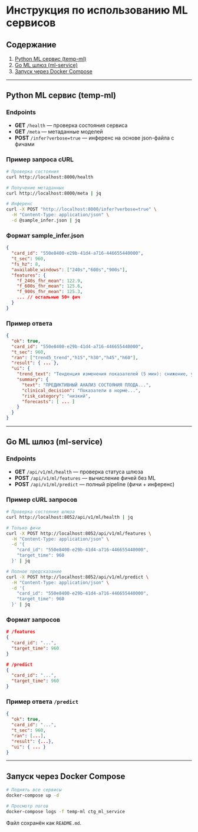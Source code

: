 # Инструкция по использованию ML сервисов

## Содержание
1. [Python ML сервис (temp-ml)](#python-ml-сервис-temp-ml)
2. [Go ML шлюз (ml-service)](#go-ml-шлюз-ml-service)
3. [Запуск через Docker Compose](#запуск-через-docker-compose)

---

## Python ML сервис (temp-ml)

### Endpoints
- **GET** `/health` — проверка состояния сервиса
- **GET** `/meta` — метаданные моделей
- **POST** `/infer?verbose=true` — инференс на основе json-файла с фичами

### Пример запроса cURL
```bash
# Проверка состояния
curl http://localhost:8000/health

# Получение метаданных
curl http://localhost:8000/meta | jq

# Инференс
curl -X POST "http://localhost:8000/infer?verbose=true" \
  -H "Content-Type: application/json" \
  -d @sample_infer.json | jq
```

### Формат sample_infer.json
```json
{
  "card_id": "550e8400-e29b-41d4-a716-446655440000",
  "t_sec": 960,
  "fs_hz": 8,
  "available_windows": ["240s","600s","900s"],
  "features": {
    "f_240s_fhr_mean": 122.9,
    "f_600s_fhr_mean": 125.6,
    "f_900s_fhr_mean": 125.3,
    ... // остальные 50+ фич
  }
}
```

### Пример ответа
```json
{
  "ok": true,
  "card_id": "550e8400-e29b-41d4-a716-446655440000",
  "t_sec": 960,
  "ran": ["trend5_trend","h15","h30","h45","h60"],
  "result": { ... },
  "ui": {
    "trend_text": "Тенденция изменения показателей (5 мин): снижение, уверенность средняя (56%)",
    "summary": {
      "text": "ПРЕДИКТИВНЫЙ АНАЛИЗ СОСТОЯНИЯ ПЛОДА...",
      "clinical_decision": "Показатели в норме...",
      "risk_category": "низкий",
      "forecasts": [ ... ]
    }
  }
}
```

---

## Go ML шлюз (ml-service)

### Endpoints
- **GET** `/api/v1/ml/health` — проверка статуса шлюза
- **POST** `/api/v1/ml/features` — вычисление фичей без ML
- **POST** `/api/v1/ml/predict` — полный pipeline (фичи + инференс)

### Пример cURL запросов
```bash
# Проверка состояния шлюза
curl http://localhost:8052/api/v1/ml/health | jq

# Только фичи
curl -X POST http://localhost:8052/api/v1/ml/features \
  -H "Content-Type: application/json" \
  -d '{
    "card_id": "550e8400-e29b-41d4-a716-446655440000",
    "target_time": 960
  }' | jq

# Полное предсказание
curl -X POST http://localhost:8052/api/v1/ml/predict \
  -H "Content-Type: application/json" \
  -d '{
    "card_id": "550e8400-e29b-41d4-a716-446655440000",
    "target_time": 960
  }' | jq
```

### Формат запросов
```json
# /features
{
  "card_id": "...",
  "target_time": 960
}

# /predict
{
  "card_id": "...",
  "target_time": 960
}
```

### Пример ответа `/predict`
```json
{
  "ok": true,
  "card_id": "...",
  "t_sec": 960,
  "ran": [...],
  "result": {...},
  "ui": { ... }
}
```

---

## Запуск через Docker Compose
```bash
# Поднять все сервисы
docker-compose up -d

# Просмотр логов
docker-compose logs -f temp-ml ctg_ml_service
```

Файл сохранён как `README.md`.